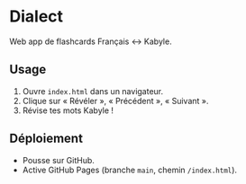 # Dialect

Web app de flashcards Français ↔ Kabyle.

## Usage

1. Ouvre `index.html` dans un navigateur.
2. Clique sur « Révéler », « Précédent », « Suivant ».
3. Révise tes mots Kabyle !

## Déploiement

- Pousse sur GitHub.
- Active GitHub Pages (branche `main`, chemin `/index.html`).
